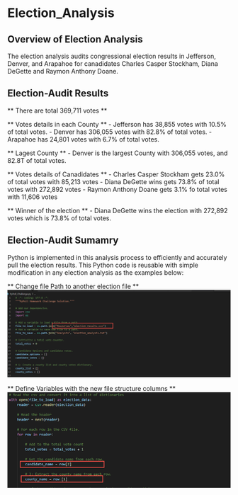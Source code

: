 # Election_Analysis

## Overview of Election Analysis
The election analysis audits congressional election results in Jefferson, Denver, and Arapahoe for canadidates Charles Casper Stockham, Diana DeGette and Raymon Anthony Doane.

## Election-Audit Results

** There are total 369,711 votes **

** Votes details in each County **
    - Jefferson has 38,855 votes with 10.5% of total votes.
    - Denver has 306,055 votes with 82.8% of total votes.
    - Arapahoe has 24,801 votes with 6.7% of total votes.

** Lagest County **
    - Denver is the largest County with 306,055 votes, and 82.8T of total votes.

** Votes details of Canadidates **
    - Charles Casper Stockham gets 23.0% of total votes with 85,213 votes
    - Diana DeGette wins gets 73.8% of total votes with 272,892 votes
    - Raymon Anthony Doane gets 3.1% fo total votes with 11,606 votes

** Winner of the election **
    - Diana DeGette wins the election with 272,892 votes which is 73.8% of total votes.

## Election-Audit Sumamry

Python is implemented in this analysis process to efficiently and accurately pull the election results. This Python code is reusable with simple modification in any election analysis as the examples below:

** Change file Path to another election file **
<img src="Resources/FilePath_MOD.png">

** Define Variables with the new file structure columns **
<img src="Resources/Variables_MOD.png">


